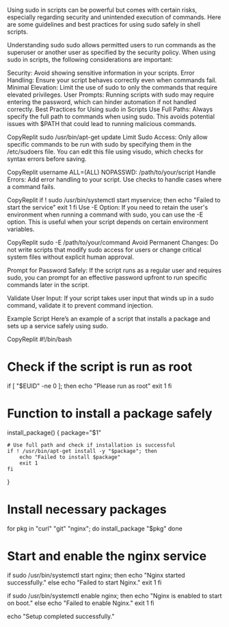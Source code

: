 Using sudo in scripts can be powerful but comes with certain risks, especially regarding security and unintended execution of commands. Here are some guidelines and best practices for using sudo safely in shell scripts.

Understanding sudo
sudo allows permitted users to run commands as the superuser or another user as specified by the security policy. When using sudo in scripts, the following considerations are important:

Security: Avoid showing sensitive information in your scripts.
Error Handling: Ensure your script behaves correctly even when commands fail.
Minimal Elevation: Limit the use of sudo to only the commands that require elevated privileges.
User Prompts: Running scripts with sudo may require entering the password, which can hinder automation if not handled correctly.
Best Practices for Using sudo in Scripts
Use Full Paths: Always specify the full path to commands when using sudo. This avoids potential issues with $PATH that could lead to running malicious commands.

CopyReplit
sudo /usr/bin/apt-get update
Limit Sudo Access: Only allow specific commands to be run with sudo by specifying them in the /etc/sudoers file. You can edit this file using visudo, which checks for syntax errors before saving.

CopyReplit
username ALL=(ALL) NOPASSWD: /path/to/your/script
Handle Errors: Add error handling to your script. Use checks to handle cases where a command fails.

CopyReplit
if ! sudo /usr/bin/systemctl start myservice; then
    echo "Failed to start the service"
    exit 1
fi
Use -E Option: If you need to retain the user's environment when running a command with sudo, you can use the -E option. This is useful when your script depends on certain environment variables.

CopyReplit
sudo -E /path/to/your/command
Avoid Permanent Changes: Do not write scripts that modify sudo access for users or change critical system files without explicit human approval.

Prompt for Password Safely: If the script runs as a regular user and requires sudo, you can prompt for an effective password upfront to run specific commands later in the script.

Validate User Input: If your script takes user input that winds up in a sudo command, validate it to prevent command injection.

Example Script
Here’s an example of a script that installs a package and sets up a service safely using sudo.

CopyReplit
#!/bin/bash

# Check if the script is run as root
if [ "$EUID" -ne 0 ]; then
    echo "Please run as root"
    exit 1
fi

# Function to install a package safely
install_package() {
    package="$1"
    
    # Use full path and check if installation is successful
    if ! /usr/bin/apt-get install -y "$package"; then
        echo "Failed to install $package"
        exit 1
    fi
}

# Install necessary packages
for pkg in "curl" "git" "nginx"; do
    install_package "$pkg"
done

# Start and enable the nginx service
if sudo /usr/bin/systemctl start nginx; then
    echo "Nginx started successfully."
else
    echo "Failed to start Nginx."
    exit 1
fi

if sudo /usr/bin/systemctl enable nginx; then
    echo "Nginx is enabled to start on boot."
else
    echo "Failed to enable Nginx."
    exit 1
fi

echo "Setup completed successfully."
